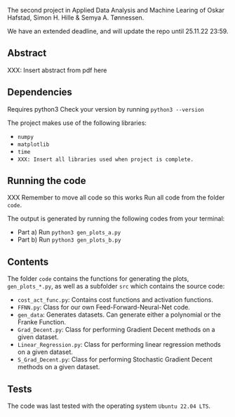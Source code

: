 The second project in Applied Data Analysis and Machine Learing of Oskar Hafstad, Simon H. Hille & Semya A. Tønnessen. 

We have an extended deadline, and will update the repo until 25.11.22 23:59. 

## Abstract 
XXX: Insert abstract from pdf here 

## Dependencies 
Requires python3 
Check your version by running 
``` python3 --version ``` 

The project makes use of the following libraries: 
- `numpy`
- `matplotlib`
- `time`
- `XXX: Insert all libraries used when project is complete.`

## Running the code 
XXX Remember to move all code so this works 
Run all code from the folder `code`. 

The output is generated by running the following codes from your terminal: 
- Part a) Run `python3 gen_plots_a.py`
- Part b) Run `python3 gen_plots_b.py`

## Contents 
The folder `code` contains the functions for generating the plots, `gen_plots_*.py`, as well as a subfolder `src` which contains the source code: 
- `cost_act_func.py`: Contains cost functions and activation functions. 
- `FFNN.py`: Class for our own Feed-Forward-Neural-Net code. 
- `gen_data`: Generates datasets. Can generate either a polynomial or the Franke Function. 
- `Grad_Decent.py`: Class for performing Gradient Decent methods on a given dataset. 
- `Linear_Regression.py`: Class for performing linear regression methods on a given dataset. 
- `S_Grad_Decent.py`: Class for performing Stochastic Gradient Decent methods on a given dataset. 

## Tests 
The code was last tested with the operating system `Ubuntu 22.04 LTS`. 
